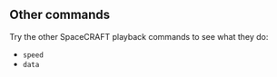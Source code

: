 ## Other commands

Try the other SpaceCRAFT playback commands to see what they do:

- `speed`
- `data`

